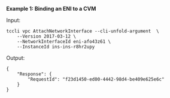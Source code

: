 **Example 1: Binding an ENI to a CVM**



Input: 

```
tccli vpc AttachNetworkInterface --cli-unfold-argument  \
    --Version 2017-03-12 \
    --NetworkInterfaceId eni-afo43z61 \
    --InstanceId ins-ins-r8hr2upy
```

Output: 
```
{
    "Response": {
        "RequestId": "f23d1450-ed00-4442-98d4-be409e625e6c"
    }
}
```

